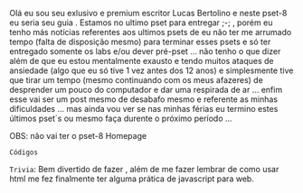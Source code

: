Olá eu sou seu exlusivo e premium escritor Lucas Bertolino e neste pset-8 eu seria seu guia . Estamos no ultimo pset para entregar ;-; , porém eu tenho más notícias referentes aos ultimos psets de eu não ter me arrumado tempo (falta de disposição mesmo) para terminar esses psets e só ter entregado somente os labs e/ou dever pré-pset ... não tenho o que dizer além de que eu estou mentalmente exausto e tendo muitos ataques de ansiedade (algo que eu só tive 1 vez antes dos 12 anos) e simplesmente tive que tirar um tempo (mesmo continuando com os meus afazeres) de desprender um pouco do computador e dar uma respirada de ar ... enfim esse vai ser um post mesmo de desabafo mesmo e referente as minhas dificuldades ... mas ainda vou ver se nas minhas férias eu termino estes últimos pset´s ou mesmo faça durente o próximo período ...

OBS: não vai ter o pset-8 Homepage

``Códigos``

``Trivia``: Bem divertido de fazer , além de me fazer lembrar de como usar html me fez finalmente ter alguma prática de javascript para web.
